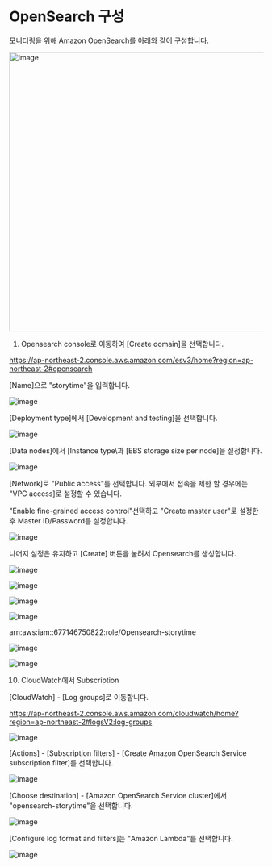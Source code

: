 # OpenSearch 구성  


모니터링을 위해 Amazon OpenSearch를 아래와 같이 구성합니다. 

<img width="554" alt="image" src="https://user-images.githubusercontent.com/52392004/157412681-9537ef38-cd3f-4671-b032-52d22ad7507e.png">




1. Opensearch console로 이동하여 [Create domain]을 선택합니다. 

https://ap-northeast-2.console.aws.amazon.com/esv3/home?region=ap-northeast-2#opensearch

[Name]으로 "storytime"을 입력합니다. 

![image](https://user-images.githubusercontent.com/52392004/157356672-c5a4f37c-705a-4e52-a2a9-3ba6956e95c6.png)

[Deployment type]에서 [Development and testing]을 선택합니다. 

![image](https://user-images.githubusercontent.com/52392004/157356736-3ced06a1-8475-4640-b527-09faaf501952.png)

[Data nodes]에서 [Instance type\과 [EBS storage size per node]을 설정합니다. 

![image](https://user-images.githubusercontent.com/52392004/157356852-c659357b-233c-459d-a493-84220b6d903a.png)


[Network]로 "Public access"를 선택합니다. 외부에서 접속을 제한 할 경우에는 "VPC access]로 설정할 수 있습니다. 


"Enable fine-grained access control"선택하고 "Create master user"로 설정한후 Master ID/Password를 설정합니다. 

![image](https://user-images.githubusercontent.com/52392004/157357235-3353eb77-566a-4dc4-ac70-61cf912a603f.png)


나머지 설정은 유지하고 [Create] 버튼을 눌려서 Opensearch를 생성합니다. 








![image](https://user-images.githubusercontent.com/52392004/157073630-385953ec-29ab-4b43-85af-54fa32e436c8.png)


![image](https://user-images.githubusercontent.com/52392004/157073798-e5686ab1-40b6-4960-b630-cad9f071333e.png)


![image](https://user-images.githubusercontent.com/52392004/157073880-24513c94-9943-46e9-9097-a092e942079a.png)


![image](https://user-images.githubusercontent.com/52392004/157074468-26fe4a7b-f9d4-4721-9a10-0f08cbf16e95.png)

arn:aws:iam::677146750822:role/Opensearch-storytime


![image](https://user-images.githubusercontent.com/52392004/157074651-10c913ac-4aa4-4361-9a38-29637c0bc290.png)

![image](https://user-images.githubusercontent.com/52392004/157074747-0c21c2a2-3db5-45b7-a938-411a440ab802.png)

10) CloudWatch에서 Subscription

[CloudWatch] - [Log groups]로 이동합니다. 

https://ap-northeast-2.console.aws.amazon.com/cloudwatch/home?region=ap-northeast-2#logsV2:log-groups

![image](https://user-images.githubusercontent.com/52392004/157354820-9b08753a-b3b7-47de-ba37-43ff36b21269.png)

[Actions] - [Subscription filters] - [Create Amazon OpenSearch Service subscription filter]를 선택합니다. 

![image](https://user-images.githubusercontent.com/52392004/157355099-eb86b87f-4cdb-4d39-81d2-c7ddb42bcf7c.png)

[Choose destination] - [Amazon OpenSearch Service cluster]에서 "opensearch-storytime"을 선택합니다. 

![image](https://user-images.githubusercontent.com/52392004/157355249-6fc15ac0-d172-4f50-9909-7fea2c27a4ae.png)

[Configure log format and filters]는 "Amazon Lambda"를 선택합니다. 

![image](https://user-images.githubusercontent.com/52392004/157355366-84b0f8e0-9468-4dbb-a4a3-47b7743015b3.png)





